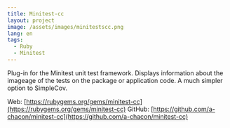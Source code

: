 ```yaml
---
title: Minitest-cc
layout: project
image: /assets/images/minitestscc.png
lang: en
tags:
  - Ruby
  - Minitest
---
```

Plug-in for the Minitest unit test framework. Displays information about the imageage of the tests on the package or application code. A much simpler option to SimpleCov.

Web: [https://rubygems.org/gems/minitest-cc](https://rubygems.org/gems/minitest-cc)
GitHub: [https://github.com/a-chacon/minitest-cc](https://github.com/a-chacon/minitest-cc)

